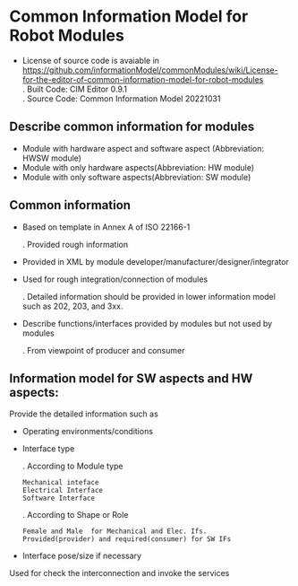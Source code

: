 # Common Information Model for Robot Modules

- License of source code is avaiable in https://github.com/informationModel/commonModules/wiki/License-for-the-editor-of-common-information-model-for-robot-modules <br>
  . Built Code: CIM Editor 0.9.1 <br>
  . Source Code: Common Information Model 20221031
  
## Describe common information for modules
- Module with hardware aspect and software aspect (Abbreviation: HWSW module)
- Module with only hardware aspects(Abbreviation: HW module)
- Module with only software aspects(Abbreviation: SW module)

## Common information
- Based on template in Annex A of ISO 22166-1

  . Provided rough information
- Provided in XML by module developer/manufacturer/designer/integrator
- Used for rough integration/connection of modules

  . Detailed information should be provided in lower information model such as 202, 203, and 3xx.
- Describe functions/interfaces provided by modules but not used by modules

  . From viewpoint of producer and consumer

## Information model for SW aspects and HW aspects:

Provide the detailed information such as
- Operating environments/conditions
- Interface type

  . According to Module type
  
      Mechanical inteface
      Electrical Interface
      Software Interface
   
  . According to Shape or Role
  
      Female and Male  for Mechanical and Elec. Ifs.    
      Provided(provider) and required(consumer) for SW IFs
- Interface pose/size if necessary

Used for check the interconnection and invoke the services
